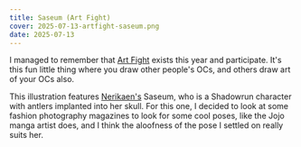 ```yaml
---
title: Saseum (Art Fight)
cover: 2025-07-13-artfight-saseum.png
date: 2025-07-13
---
```

I managed to remember that [Art Fight](https://artfight.net/) exists this year and participate. It's this fun little thing where you draw other people's OCs, and others draw art of your OCs also.

This illustration features [Nerikaen's](https://artfight.net/~Nerikaen) Saseum, who is a Shadowrun character with antlers implanted into her skull. For this one, I decided to look at some fashion photography magazines to look for some cool poses, like the Jojo manga artist does, and I think the aloofness of the pose I settled on really suits her.